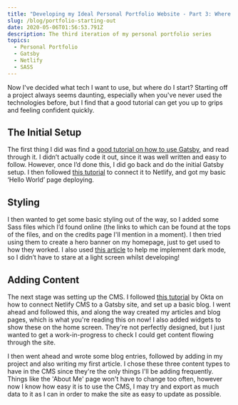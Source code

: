 ```yaml
---
title: "Developing my Ideal Personal Portfolio Website - Part 3: Where to start?"
slug: /blog/portfolio-starting-out
date: 2020-05-06T01:56:53.791Z
description: The third iteration of my personal portfolio series
topics:
  - Personal Portfolio
  - Gatsby
  - Netlify
  - SASS
---
```

Now I've decided what tech I want to use, but where do I start? Starting off a project always seems daunting, especially when you've never used the technologies before, but I find that a good tutorial can get you up to grips and feeling confident quickly.

## The Initial Setup

The first thing I did was find a [good tutorial on how to use Gatsby](https://www.gatsbyjs.org/tutorial/), and read through it. I didn’t actually code it out, since it was well written and easy to follow. However, once I’d done this, I did go back and do the initial Gatsby setup. I then followed [this tutorial](https://www.netlify.com/blog/2016/02/24/a-step-by-step-guide-gatsby-on-netlify/) to connect it to Netlify, and got my basic ‘Hello World’ page deploying. 

## Styling

I then wanted to get some basic styling out of the way, so I added some Sass files which I’d found online (the links to which can be found at the tops of the files, and on the credits page I'll mention in a moment). I then tried using them to create a hero banner on my homepage, just to get used to how they worked. I also used [this article](https://sld.codes/articles/How-I-Added-Dark-Mode-In-20-Lines) to help me implement dark mode, so I didn’t have to stare at a light screen whilst developing!

## Adding Content

The next stage was setting up the CMS. I followed [this tutorial](https://developer.okta.com/blog/2020/02/18/gatsby-react-netlify) by Okta on how to connect Netlify CMS to a Gatsby site, and set up a basic blog. I went ahead and followed this, and along the way created my articles and blog pages, which is what you're reading this on now! I also added widgets to show these on the home screen. They're not perfectly designed, but I just wanted to get a work-in-progress to check I could get content flowing through the site.

I then went ahead and wrote some blog entries, followed by adding in my project and also writing my first article. I chose these three content types to have in the CMS since they're the only things I'll be adding frequently. Things like the 'About Me' page won't have to change too often, however now I know how easy it is to use the CMS, I may try and export as much data to it as I can in order to make the site as easy to update as possible.